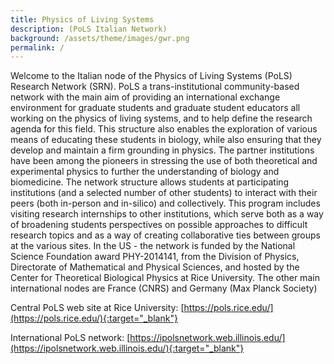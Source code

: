 ```yaml
---
title: Physics of Living Systems 
description: (PoLS Italian Network)
background: /assets/theme/images/gwr.png
permalink: /
---
```


Welcome to the Italian node of the Physics of Living Systems (PoLS) Research Network (SRN). PoLS a trans-institutional community-based network with the main aim of providing an international exchange environment for graduate students and graduate student educators all working on the physics of living systems, and to help define the research agenda for this field. This structure also enables the exploration of various means of educating these students in biology, while also ensuring that they develop and maintain a firm grounding in physics. The partner institutions have been among the pioneers in stressing the use of both theoretical and experimental physics to further the understanding of biology and biomedicine. The network structure allows students at participating institutions (and a selected number of other students) to interact with their peers (both in-person and in-silico) and collectively. This program includes visiting research internships to other institutions, which serve both as a way of broadening students perspectives on possible approaches to difficult research topics and as a way of creating collaborative ties between groups at the various sites. In the US - the network is funded by the National Science Foundation award PHY-2014141, from the Division of Physics, Directorate of Mathematical and Physical Sciences, and hosted by the Center for Theoretical Biological Physics at Rice University. The other main international nodes are France (CNRS) and Germany (Max Planck Society)

Central PoLS web site at Rice University: 
[https://pols.rice.edu/](https://pols.rice.edu/){:target="_blank"}

International PoLS network: 
[https://ipolsnetwork.web.illinois.edu/](https://ipolsnetwork.web.illinois.edu/){:target="_blank"}

